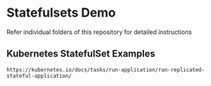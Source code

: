 # Statefulsets Demo
Refer individual folders of this repository for detailed instructions

## Kubernetes StatefulSet Examples
```
https://kubernetes.io/docs/tasks/run-application/run-replicated-stateful-application/
```